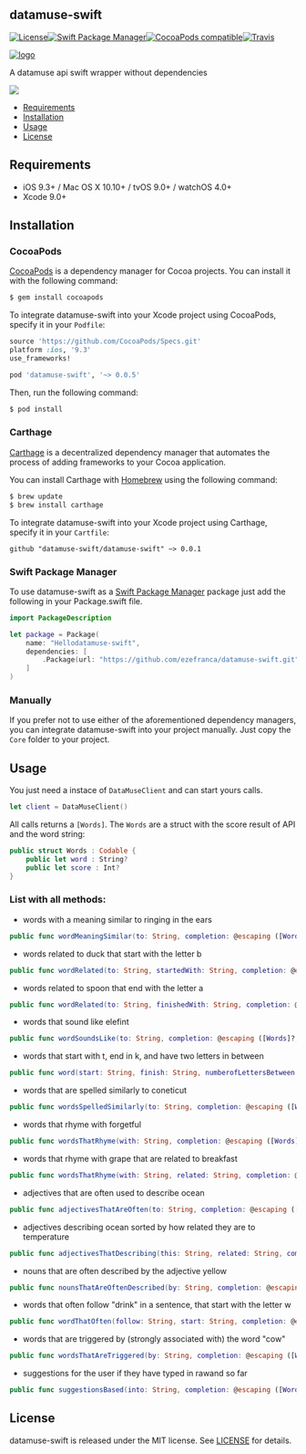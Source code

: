 ## datamuse-swift

<!--[![Platforms](https://img.shields.io/cocoapods/p/datamuse-swift.svg)](https://cocoapods.org/pods/datamuse-swift)-->
[![License](https://img.shields.io/cocoapods/l/datamuse-swift.svg)](https://raw.githubusercontent.com/ezefranca/datamuse-swift/master/LICENSE)[![Swift Package Manager](https://img.shields.io/badge/Swift%20Package%20Manager-compatible-brightgreen.svg)](https://github.com/apple/swift-package-manager)[![CocoaPods compatible](https://img.shields.io/cocoapods/v/datamuse-swift.svg)](https://cocoapods.org/pods/datamuse-swift)[![Travis](https://img.shields.io/travis/ezefranca/datamuse-swift/master.svg)](https://travis-ci.org/ezefranca/datamuse-swift/branches)
<!--[![Carthage compatible](https://img.shields.io/badge/Carthage-compatible-4BC51D.svg?style=flat)](https://github.com/Carthage/Carthage)-->

[![logo](https://www.datamuse.com/api/datamuse-logo-rgb.png)](https://www.datamuse.com/api/)

A datamuse api swift wrapper without dependencies

![](https://media.giphy.com/media/xT1R9zyKuQM9ga0ZK8/giphy.gif)

- [Requirements](#requirements)
- [Installation](#installation)
- [Usage](#usage)
- [License](#license)

## Requirements

- iOS 9.3+ / Mac OS X 10.10+ / tvOS 9.0+ / watchOS 4.0+
- Xcode 9.0+

## Installation

### CocoaPods

[CocoaPods](http://cocoapods.org) is a dependency manager for Cocoa projects. You can install it with the following command:

```bash
$ gem install cocoapods
```

To integrate datamuse-swift into your Xcode project using CocoaPods, specify it in your `Podfile`:

```ruby
source 'https://github.com/CocoaPods/Specs.git'
platform :ios, '9.3'
use_frameworks!

pod 'datamuse-swift', '~> 0.0.5'
```

Then, run the following command:

```bash
$ pod install
```

### Carthage

[Carthage](https://github.com/Carthage/Carthage) is a decentralized dependency manager that automates the process of adding frameworks to your Cocoa application.

You can install Carthage with [Homebrew](http://brew.sh/) using the following command:

```bash
$ brew update
$ brew install carthage
```

To integrate datamuse-swift into your Xcode project using Carthage, specify it in your `Cartfile`:

```ogdl
github "datamuse-swift/datamuse-swift" ~> 0.0.1
```
### Swift Package Manager

To use datamuse-swift as a [Swift Package Manager](https://swift.org/package-manager/) package just add the following in your Package.swift file.

``` swift
import PackageDescription

let package = Package(
    name: "Hellodatamuse-swift",
    dependencies: [
        .Package(url: "https://github.com/ezefranca/datamuse-swift.git", "0.0.1")
    ]
)
```

### Manually

If you prefer not to use either of the aforementioned dependency managers, you can integrate datamuse-swift into your project manually. Just copy the `Core` folder to your project.

## Usage

You just need a instace of `DataMuseClient` and can start yours calls.

```swift
let client = DataMuseClient()
```

All calls returns a `[Words]`. The `Words` are a struct with the score result of API and the word string:

```swift
public struct Words : Codable {
    public let word : String?
    public let score : Int?
}
```

### List with all methods:

 - words with a meaning similar to ringing in the ears
```swift
public func wordMeaningSimilar(to: String, completion: @escaping ([Words]?, NSError?) -> Void)
```
- words related to duck that start with the letter b
```swift
public func wordRelated(to: String, startedWith: String, completion: @escaping ([Words]?, NSError?) -> Void)

```
- words related to spoon that end with the letter a
```swift
public func wordRelated(to: String, finishedWith: String, completion: @escaping ([Words]?, NSError?) -> Void)

```
- words that sound like elefint
```swift
public func wordSoundsLike(to: String, completion: @escaping ([Words]?, NSError?) -> Void)

```
- words that start with t, end in k, and have two letters in between
```swift
public func word(start: String, finish: String, numberofLettersBetween: Int, completion: @escaping ([Words]?, NSError?) -> Void)
```
- words that are spelled similarly to coneticut
```swift
public func wordsSpelledSimilarly(to: String, completion: @escaping ([Words]?, NSError?) -> Void)

```
- words that rhyme with forgetful
```swift
public func wordsThatRhyme(with: String, completion: @escaping ([Words]?, NSError?) -> Void)

```
- words that rhyme with grape that are related to breakfast
```swift
public func wordsThatRhyme(with: String, related: String, completion: @escaping ([Words]?, NSError?) -> Void)

```
- adjectives that are often used to describe ocean
```swift
public func adjectivesThatAreOften(to: String, completion: @escaping ([Words]?, NSError?) -> Void)

```
- adjectives describing ocean sorted by how related they are to temperature
```swift
public func adjectivesThatDescribing(this: String, related: String, completion: @escaping ([Words]?, NSError?) -> Void)

```

- nouns that are often described by the adjective yellow
```swift
public func nounsThatAreOftenDescribed(by: String, completion: @escaping ([Words]?, NSError?) -> Void)

```
- words that often follow "drink" in a sentence, that start with the letter w
```swift
public func wordThatOften(follow: String, start: String, completion: @escaping ([Words]?, NSError?) -> Void)
```
- words that are triggered by (strongly associated with) the word "cow"
```swift
public func wordsThatAreTriggered(by: String, completion: @escaping ([Words]?, NSError?) -> Void)
```
- suggestions for the user if they have typed in rawand so far
```swift
public func suggestionsBased(into: String, completion: @escaping ([Words]?, NSError?) -> Void)
```
## License

datamuse-swift is released under the MIT license. See [LICENSE](https://github.com/ezefranca/datamuse-swift/blob/master/LICENSE) for details.
